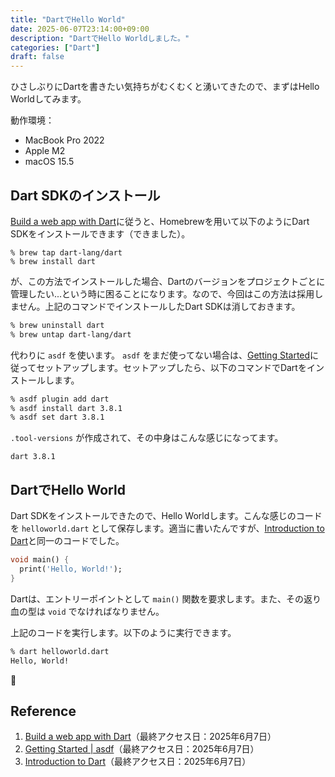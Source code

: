 ```yaml
---
title: "DartでHello World"
date: 2025-06-07T23:14:00+09:00
description: "DartでHello Worldしました。"
categories: ["Dart"]
draft: false
---
```


ひさしぶりにDartを書きたい気持ちがむくむくと湧いてきたので、まずはHello Worldしてみます。

動作環境：
- MacBook Pro 2022
- Apple M2
- macOS 15.5

## Dart SDKのインストール

[Build a web app with Dart](https://dart.dev/web/get-started)に従うと、Homebrewを用いて以下のようにDart SDKをインストールできます（できました）。

```
% brew tap dart-lang/dart
% brew install dart
```

が、この方法でインストールした場合、Dartのバージョンをプロジェクトごとに管理したい...という時に困ることになります。なので、今回はこの方法は採用しません。上記のコマンドでインストールしたDart SDKは消しておきます。

```bash
% brew uninstall dart
% brew untap dart-lang/dart
```

代わりに `asdf` を使います。 `asdf` をまだ使ってない場合は、[Getting Started](https://asdf-vm.com/guide/getting-started.html)に従ってセットアップします。セットアップしたら、以下のコマンドでDartをインストールします。

```bash
% asdf plugin add dart
% asdf install dart 3.8.1
% asdf set dart 3.8.1
```

`.tool-versions` が作成されて、その中身はこんな感じになってます。

```
dart 3.8.1
```

## DartでHello World

Dart SDKをインストールできたので、Hello Worldします。こんな感じのコードを `helloworld.dart` として保存します。適当に書いたんですが、[Introduction to Dart](https://dart.dev/language)と同一のコードでした。

```dart
void main() {
  print('Hello, World!');
}
```

Dartは、エントリーポイントとして `main()` 関数を要求します。また、その返り血の型は `void` でなければなりません。

上記のコードを実行します。以下のように実行できます。

```bash
% dart helloworld.dart
Hello, World!
```

🎉

## Reference

1. [Build a web app with Dart](https://dart.dev/web/get-started)（最終アクセス日：2025年6月7日）
2. [Getting Started | asdf](https://asdf-vm.com/guide/getting-started.html)（最終アクセス日：2025年6月7日）
3. [Introduction to Dart](https://dart.dev/language)（最終アクセス日：2025年6月7日）
